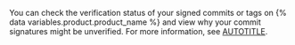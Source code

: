 You can check the verification status of your signed commits or tags on {% data variables.product.product_name %} and view why your commit signatures might be unverified. For more information, see [AUTOTITLE](/authentication/troubleshooting-commit-signature-verification/checking-your-commit-and-tag-signature-verification-status).
